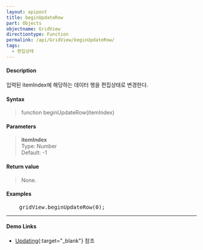 ```yaml
---
layout: apipost
title: beginUpdateRow
part: Objects
objectname: GridView
directiontype: Function
permalink: /api/GridView/beginUpdateRow/
tags:
  - 편집상태
---
```



#### Description

 입력된 itemIndex에 해당하는 데이터 행을 편집상태로 변경한다.

#### Syntax

> function beginUpdateRow(itemIndex)

#### Parameters

> **itemIndex**  
> Type: Number  
> Default: -1  

#### Return value

> None.

#### Examples 

<pre class="prettyprint">
    gridView.beginUpdateRow(0);
</pre>

---

#### Demo Links

* [Updating](http://demo.realgrid.com/Demo/Updating){:target="_blank"} 참조